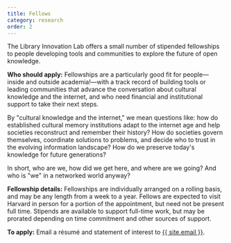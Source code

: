 ```yaml
---
title: Fellows
category: research
order: 2
---
```

The Library Innovation Lab offers a small number of
stipended fellowships to people developing tools and
communities to explore the future of open knowledge.

**Who should apply:** Fellowships are a particularly good fit for people&mdash;
inside and outside academia!&mdash;with a track record of
building tools or leading communities that advance the
conversation about cultural knowledge and the internet,
and who need financial and institutional support to take
their next steps.

By "cultural knowledge and the internet," we mean
questions like: how do established cultural memory
institutions adapt to the internet age and help societies
reconstruct and remember their history? How do societies
govern themselves, coordinate solutions to problems, and
decide who to trust in the evolving information landscape?
How do we preserve today's knowledge for future
generations?

In short, who are we, how did we get here, and where are
we going? And who is "we" in a networked world anyway?

**Fellowship details:** Fellowships are individually arranged on a rolling basis,
and may be any length from a week to a year. Fellows are
expected to visit Harvard in person for a portion of the
appointment, but need not be present full time. Stipends
are available to support full-time work, but may be
prorated depending on time commitment and other sources of
support.

**To apply:** Email a résumé and statement of interest to
<a href="mailto:{{ site.email }}?subject=Fellowship" class="interactive-link dark reverse">{{ site.email }}</a>.
